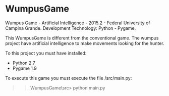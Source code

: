 # WumpusGame
Wumpus Game - Artificial Intelligence - 2015.2 - Federal University of Campina Grande. 
Development Technology: Python - Pygame. 

This WumpusGame is different from the conventional game. 
The wumpus project have artificial intelligence to make movements looking for the hunter.

To this project you must have installed: 
- Python 2.7
- Pygame 1.9

To execute this game you must execute the file /src/main.py:
>> WumpusGame\src> python main.py   
